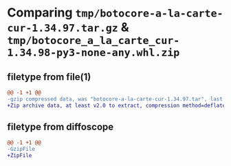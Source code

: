 # Comparing `tmp/botocore-a-la-carte-cur-1.34.97.tar.gz` & `tmp/botocore_a_la_carte_cur-1.34.98-py3-none-any.whl.zip`

## filetype from file(1)

```diff
@@ -1 +1 @@
-gzip compressed data, was "botocore-a-la-carte-cur-1.34.97.tar", last modified: Fri May  3 01:04:36 2024, max compression
+Zip archive data, at least v2.0 to extract, compression method=deflate
```

## filetype from diffoscope

```diff
@@ -1 +1 @@
-GzipFile
+ZipFile
```

